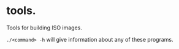 # tools.

Tools for building ISO images.

`./<command> -h` will give information about any of these programs.
